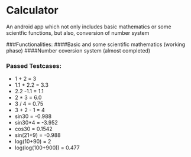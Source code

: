 # Calculator
 An android app which not only includes basic mathematics or some scientfic  functions, but also, conversion of number system

###Functionalities:
####Basic and some scientific mathematics (working phase)
####Number coversion system (almost completed)

### Passed Testcases:
* 1 + 2 = 3
* 1.1 + 2.2 = 3.3
* 2.2 -1.1 = 1.1
* 2 * 3 = 6.0
* 3 / 4 = 0.75
* 3 + 2 - 1 = 4
* sin30 = -0.988
* sin30*4 = -3.952
* cos30 = 0.1542
* sin(21+9) = -0.988
* log(10+90) = 2
* log(log(100+900)) = 0.477

